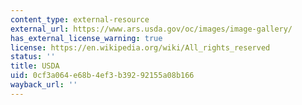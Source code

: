 ```yaml
---
content_type: external-resource
external_url: https://www.ars.usda.gov/oc/images/image-gallery/
has_external_license_warning: true
license: https://en.wikipedia.org/wiki/All_rights_reserved
status: ''
title: USDA
uid: 0cf3a064-e68b-4ef3-b392-92155a08b166
wayback_url: ''
---
```


